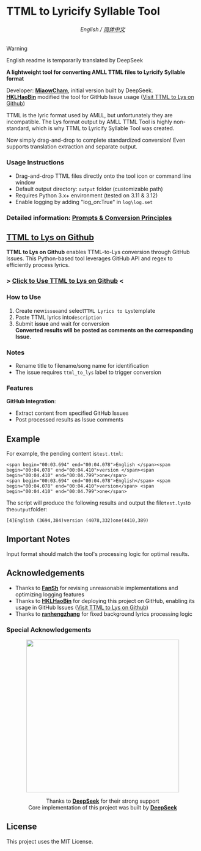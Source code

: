 # TTML to Lyricify Syllable Tool

<div align=center>
   
###### English / [简体中文](./README-CN.md)

</div>

> [!WARNING]
> English readme is temporarily translated by DeepSeek

**A lightweight tool for converting AMLL TTML files to Lyricify Syllable format**  

Developer: [**MiaowCham**](https://github.com/MiaowCham), initial version built by DeepSeek.  
[**HKLHaoBin**](https://github.com/HKLHaoBin) modified the tool for GitHub Issue usage ([Visit TTML to Lys on Github](https://github.com/HKLHaoBin/ttml_to_lys))  

TTML is the lyric format used by AMLL, but unfortunately they are incompatible. The Lys format output by AMLL TTML Tool is highly non-standard, which is why TTML to Lyricify Syllable Tool was created.  

Now simply drag-and-drop to complete standardized conversion! Even supports translation extraction and separate output.  

### Usage Instructions  
   - Drag-and-drop TTML files directly onto the tool icon or command line window  
   - Default output directory: `output` folder (customizable path)  
   - Requires Python 3.x+ environment (tested on 3.11 & 3.12)  
   - Enable logging by adding "log_on:True" in `log\log.set`  

### Detailed information: [Prompts & Conversion Principles](/Prompt_words_&_Conversion_principles.md)  

## [TTML to Lys on Github](https://github.com/HKLHaoBin/ttml_to_lys)
**TTML to Lys on Github** enables TTML-to-Lys conversion through GitHub Issues. This Python-based tool leverages GitHub API and regex to efficiently process lyrics.  

### > [Click to Use TTML to Lys on Github](https://github.com/HKLHaoBin/ttml_to_lys/issues/new/choose) <  

### How to Use  
1. Create new`issue`and select`TTML Lyrics to Lys`template  
2. Paste TTML lyrics into`description`
3. Submit **issue** and wait for conversion  
**Converted results will be posted as comments on the corresponding Issue.**  

### Notes  
- Rename title to filename/song name for identification  
- The issue requires `ttml_to_lys` label to trigger conversion  

### Features  
 **GitHub Integration**:  
   - Extract content from specified GitHub Issues  
   - Post processed results as Issue comments  

## Example  
For example, the pending content is`test.ttml`:  
```
<span begin="00:03.694" end="00:04.078">English </span><span begin="00:04.078" end="00:04.410">version </span><span begin="00:04.410" end="00:04.799">one</span>
<span begin="00:03.694" end="00:04.078">English</span> <span begin="00:04.078" end="00:04.410">version</span> <span begin="00:04.410" end="00:04.799">one</span>
```

The script will produce the following results and output the file`test.lys`to the`output`folder: 
```
[4]English (3694,384)version (4078,332)one(4410,389)
```

## Important Notes  
Input format should match the tool's processing logic for optimal results.  

## Acknowledgements  
- Thanks to [**FanSh**](https://github.com/fred913/) for revising unreasonable implementations and optimizing logging features  
- Thanks to [**HKLHaoBin**](https://github.com/HKLHaoBin) for deploying this project on GitHub, enabling its usage in GitHub Issues ([Visit TTML to Lys on Github](https://github.com/HKLHaoBin/ttml_to_lys))
- Thanks to [**ranhengzhang**](https://github.com/ranhengzhang) for fixed background lyrics processing logic

### Special Acknowledgements

<div align="center">
<img src="https://raw.githubusercontent.com/MiaowCham/Repository_for_MiaowCham/refs/heads/main/images/DeepSeek.webp" width="400"/>

Thanks to [**DeepSeek**](https://www.deepseek.com/) for their strong support<br>Core implementation of this project was built by [**DeepSeek**](https://www.deepseek.com/)

</div>

## License  
This project uses the MIT License.

